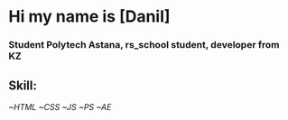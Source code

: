 # Hi my name is [Danil]
### Student Polytech Astana, rs_school student, developer from KZ
## **Skill:**
*~HTML*
*~CSS*
*~JS*
*~PS*
*~AE*
 
